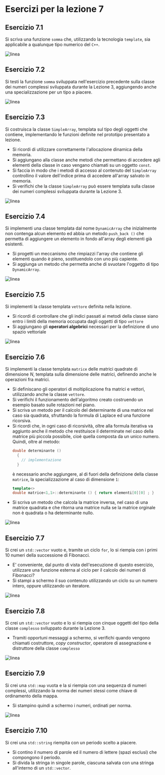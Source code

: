 # Esercizi per la lezione 7

## Esercizio 7.1

Si scriva una funzione ```somma``` che,
utilizzando la tecnologia ```template```,
sia applicabile a qualunque tipo numerico del ```C++```.

![linea](../immagini/linea.png)

## Esercizio 7.2 

Si testi la funzione ```somma``` sviluppata nell'esercizio precedente
sulla classe dei numeri complessi sviluppata durante la Lezione 3,
aggiungendo anche una specializzazione per un tipo a piacere.

![linea](../immagini/linea.png)

## Esercizio 7.3

Si costruisca la classe ```SimpleArray```, templata sul tipo degli oggetti che contiene, 
implementando le funzioni definite nel prototipo presentato a lezione.
  * Si ricordi di utilizzare correttamente l'allocazione dinamica della memoria.
  * Si aggiungano alla classe anche metodi che permettano di accedere agli elementi della classe
    in caso vengano chiamati su un oggetto ```const```.
  * Si faccia in modo che i metodi di accesso al contenuto del ```SimpleArray``` 
    controllino il valore dell'indice
    prima di accedere all'array salvato in memoria.
  * Si verifichi che la classe ```SimpleArray``` può essere templata sulla classe dei numeri complessi
    sviluppata durante la Lezione 3.
    
![linea](../immagini/linea.png)

## Esercizio 7.4

Si implementi una classe templata dal nome ```DynamicArray``` che inizialmente
non contenga alcun elemento ed abbia un metodo ```push_back ()``` che permetta di aggiungere 
un elemento in fondo all'array degli elementi già esistenti.
  * Si progetti un meccanismo che rimpiazzi l'array che contiene gli elementi quando è pieno,
    sostituendolo con uno più capiente.
  * Si aggiunga un metodo che permetta anche di svuotare l'oggetto di tipo ```DynamicArray```.

![linea](../immagini/linea.png)

## Esercizio 7.5

Si implementi la classe templata ```vettore``` definita nella lezione.
  * Si ricordi di controllare che gli indici passati ai metodi della classe siano entro i limiti 
    della memoria occupata dagli oggetti di tipo ```vettore```
  * Si aggiungano gli **operatori algebrici** necessari per la definizione di uno spazio vettoriale

![linea](../immagini/linea.png)

## Esercizio 7.6

Si implementi la classe templata ```matrice``` delle matrici quadrate di dimensione *N*, 
templata sulla dimensione delle matrici, 
definendo anche le operazioni fra matrici.
  * Si definiscano gli operatori di moltiplicazione fra matrici e vettori,
    utilizzando anche la classe ```vettore```.
  * Si verifichi il funzionamento dell'algoritmo creato costruendo un esempio
    basato sulle rotazioni nel piano. 
  * Si scriva un metodo per il calcolo del determinante di una matrice nel caso sia quadrata,
    sfruttando la formula di Laplace ed una funzione ricorsiva.
  * Si ricordi che, 
    in ogni caso di ricorsività,
    oltre alla formula iterativa va aggiunto anche il metodo che restituisce il determinate
    nel caso della matrice più piccola possibile, cioè quella composta da un unico numero.
    Quindi, oltre al metodo:
    ```cpp
    double determinante () 
      {
        // implementazione
      }
    ```  
    è necessario anche aggiungere, al di fuori della definizione della classe ```matrice```,
    la specializzazione al caso di dimensione ```1```:
    ```cpp
    template<>
    double matrice<1,1>::determinante () { return elementi[0][0] ; }
    ```
  * Si scriva un metodo che calcola la matrice inversa, nel caso di una matrice quadrata
    e che ritorna una matrice nulla se la matrice orginale non è quadrata
    o ha determinante nullo.

![linea](../immagini/linea.png)

## Esercizio 7.7

Si crei un ```std::vector``` vuoto e, tramite un ciclo ```for```, 
lo si riempia con i primi 10 numeri della successione di Fibonacci.
  * E' conveniente, dal punto di vista dell'esecuzione di questo esercizio,
    utilizzare una funzione esterna al ciclo per il calcolo dei numeri di Fibonacci?
  * Si stampi a schermo il suo contenuto utilizzando un ciclo su un numero intero,
    oppure utilizzando un iteratore.

![linea](../immagini/linea.png)

## Esercizio 7.8

Si crei un ```std::vector``` vuoto e lo si riempia con cinque oggetti
del tipo della classe ```complesso``` sviluppato durante la Lezione 3.
  * Tramiti opportuni messaggi a schermo, 
    si verifichi quando vengono chiamati costruttore,
    *copy constructor*, operatore di assegnazione e distruttore
    della classe ```complesso```

![linea](../immagini/linea.png)

## Esercizio 7.9

Si crei una ```std::map``` vuota e la si riempia con una sequenza di numeri complessi,
utilizzando la norma dei numeri stessi come chiave di ordinamento della mappa.
  * Si stampino quindi a schermo i numeri, ordinati per norma.

![linea](../immagini/linea.png)

## Esercizio 7.10

Si crei una ```std::string``` riempita con un periodo scelto a piacere.
  * Si contino il numero di parole ed il numero di lettere (spazi esclusi)
    che compongono il periodo.
  * Si divida la stringa in singole parole,
    ciascuna salvata con una stringa all'interno di un ```std::vector```.  


